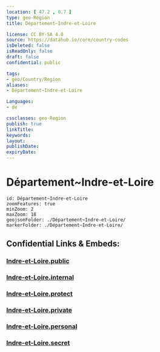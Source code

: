 ```yaml
---
location: [ 47.2 , 0.7 ] 
type: geo-Region
title: Département~Indre-et-Loire

license: CC BY-SA 4.0
source: https://datahub.io/core/country-codes
isDeleted: false
isReadOnly: false
draft: false
confidential: public

tags:
- geo/Country/Region
aliases:
- Département~Indre-et-Loire

Languages:
- de

cssclasses: geo-Region
publish: true
linkTitle: 
keywords: 
layout: 
publishDate: 
expiryDate: 
---
```


# Département~Indre-et-Loire

```leaflet
id: Département~Indre-et-Loire
zoomFeatures: true 
minZoom: 2 
maxZoom: 18
geojsonFolder: ./Département~Indre-et-Loire/
markerFolder: ./Département~Indre-et-Loire/
```


## Confidential Links & Embeds: 

### [Indre-et-Loire.public](/_public/\Earth\Continent\Europe\Europe~West\France\regions~France\Val_de_Loire\departments~Val_de_LoireIndre-et-Loire.public.md) 

### [Indre-et-Loire.internal](/_internal/\Earth\Continent\Europe\Europe~West\France\regions~France\Val_de_Loire\departments~Val_de_LoireIndre-et-Loire.internal.md) 

### [Indre-et-Loire.protect](/_protect/\Earth\Continent\Europe\Europe~West\France\regions~France\Val_de_Loire\departments~Val_de_LoireIndre-et-Loire.protect.md) 

### [Indre-et-Loire.private](/_private/\Earth\Continent\Europe\Europe~West\France\regions~France\Val_de_Loire\departments~Val_de_LoireIndre-et-Loire.private.md) 

### [Indre-et-Loire.personal](/_personal/\Earth\Continent\Europe\Europe~West\France\regions~France\Val_de_Loire\departments~Val_de_LoireIndre-et-Loire.personal.md) 

### [Indre-et-Loire.secret](/_secret/\Earth\Continent\Europe\Europe~West\France\regions~France\Val_de_Loire\departments~Val_de_LoireIndre-et-Loire.secret.md)

